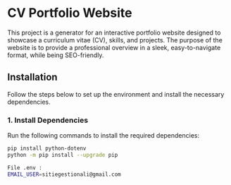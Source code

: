 # CV Portfolio Website

This project is a generator for an interactive portfolio website designed to showcase a curriculum vitae (CV), skills, and projects. The purpose of the website is to provide a professional overview in a sleek, easy-to-navigate format, while being SEO-friendly.

## Installation

Follow the steps below to set up the environment and install the necessary dependencies.

### 1. Install Dependencies

Run the following commands to install the required dependencies:

```bash
pip install python-dotenv
python -m pip install --upgrade pip

File .env :
EMAIL_USER=sitiegestionali@gmail.com